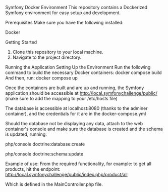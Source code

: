 Symfony Docker Environment 
This repository contains a Dockerized Symfony environment for easy setup and development. 



Prerequisites
Make sure you have the following installed:

Docker 

 
Getting Started
1. Clone this repository to your local machine. 
2. Navigate to the project directory.

 
Running the Application 
Setting Up the Environment
Run the following command to build the necessary Docker containers: 
docker compose build 
And then, run: 
docker compose up 
 
  
Once the containers are built and are up and running, the Symfony application should be accessible at http://local.symfonychallenge/public/ (make sure to add the mapping to your /etc/hosts file) 
 
The database is accessible at localhost:8080 (thanks to the adminer container), and the credentials for it are in the docker-compose.yml 

 
Should the database not be displaying any data, attach to the web container's console and make sure the database is created and the schema is updated, running: 

php/console doctrine:database:create  

php/console doctrine:schema:update 
 
 
Example of use: 
From the required functionality, for example: to get all products, hit the endpoint: 
http://local.symfonychallenge/public/index.php/product/all 

Which is defined in the MainController.php file. 
